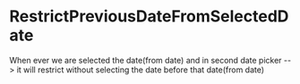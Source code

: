 # RestrictPreviousDateFromSelectedDate

When ever we are selected the date(from date) and in second date picker --> it will restrict without selecting the date before that date(from date)
